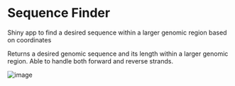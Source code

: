 # Sequence Finder
Shiny app to find a desired sequence within a larger genomic region based on coordinates

Returns a desired genomic sequence and its length within a larger genomic region. Able to handle both forward and reverse strands.

![image](https://user-images.githubusercontent.com/68455070/183032365-ace99c02-ef9e-4504-8664-180e2d79acd8.png)
